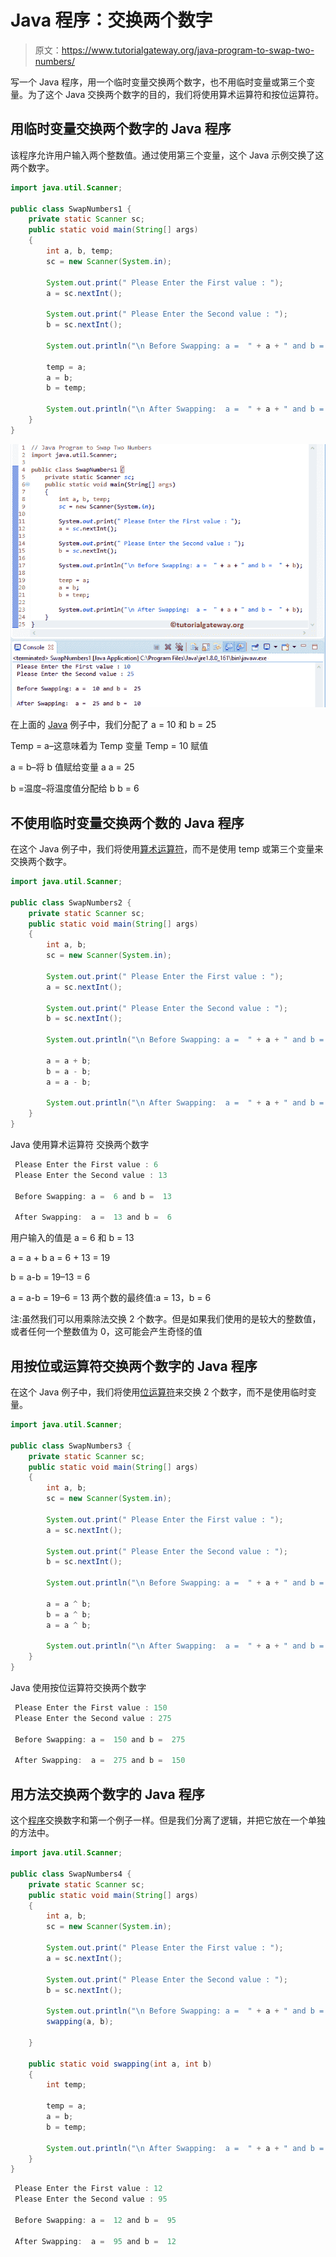 # Java 程序：交换两个数字

> 原文：<https://www.tutorialgateway.org/java-program-to-swap-two-numbers/>

写一个 Java 程序，用一个临时变量交换两个数字，也不用临时变量或第三个变量。为了这个 Java 交换两个数字的目的，我们将使用算术运算符和按位运算符。

## 用临时变量交换两个数字的 Java 程序

该程序允许用户输入两个整数值。通过使用第三个变量，这个 Java 示例交换了这两个数字。

```java
import java.util.Scanner;

public class SwapNumbers1 {
	private static Scanner sc;
	public static void main(String[] args) 
	{
		int a, b, temp;
		sc = new Scanner(System.in);

		System.out.print(" Please Enter the First value : ");
		a = sc.nextInt();	

		System.out.print(" Please Enter the Second value : ");
		b = sc.nextInt();	

		System.out.println("\n Before Swapping: a =  " + a + " and b =  " + b);

		temp = a;
		a = b;
		b = temp;

		System.out.println("\n After Swapping:  a =  " + a + " and b =  " + b);
	}
}
```

![Java Program to Swap Two Numbers 1](img/21f869792c63cd19898cbd470ab50667.png)

在上面的 [Java](https://www.tutorialgateway.org/java-tutorial/) 例子中，我们分配了 a = 10 和 b = 25

Temp = a–这意味着为 Temp 变量
Temp = 10 赋值

a = b–将 b 值赋给变量 a
a = 25

b =温度–将温度值分配给 b
b = 6

## 不使用临时变量交换两个数的 Java 程序

在这个 Java 例子中，我们将使用[算术运算符](https://www.tutorialgateway.org/java-arithmetic-operators/)，而不是使用 temp 或第三个变量来交换两个数字。

```java
import java.util.Scanner;

public class SwapNumbers2 {
	private static Scanner sc;
	public static void main(String[] args) 
	{
		int a, b;
		sc = new Scanner(System.in);

		System.out.print(" Please Enter the First value : ");
		a = sc.nextInt();	

		System.out.print(" Please Enter the Second value : ");
		b = sc.nextInt();	

		System.out.println("\n Before Swapping: a =  " + a + " and b =  " + b);

		a = a + b;
		b = a - b;
		a = a - b;

		System.out.println("\n After Swapping:  a =  " + a + " and b =  " + b);
	}
}
```

Java 使用算术运算符 交换两个数字

```java
 Please Enter the First value : 6
 Please Enter the Second value : 13

 Before Swapping: a =  6 and b =  13

 After Swapping:  a =  13 and b =  6
```

用户输入的值是 a = 6 和 b = 13

a = a + b
a = 6 + 13 = 19

b = a-b = 19–13 = 6

a = a-b = 19–6 = 13
两个数的最终值:a = 13，b = 6

注:虽然我们可以用乘除法交换 2 个数字。但是如果我们使用的是较大的整数值，或者任何一个整数值为 0，这可能会产生奇怪的值

## 用按位或运算符交换两个数字的 Java 程序

在这个 Java 例子中，我们将使用[位运算符](https://www.tutorialgateway.org/bitwise-operators-in-java/)来交换 2 个数字，而不是使用临时变量。

```java
import java.util.Scanner;

public class SwapNumbers3 {
	private static Scanner sc;
	public static void main(String[] args) 
	{
		int a, b;
		sc = new Scanner(System.in);

		System.out.print(" Please Enter the First value : ");
		a = sc.nextInt();	

		System.out.print(" Please Enter the Second value : ");
		b = sc.nextInt();	

		System.out.println("\n Before Swapping: a =  " + a + " and b =  " + b);

		a = a ^ b;
		b = a ^ b;
		a = a ^ b;

		System.out.println("\n After Swapping:  a =  " + a + " and b =  " + b);
	}
}
```

Java 使用按位运算符交换两个数字

```java
 Please Enter the First value : 150
 Please Enter the Second value : 275

 Before Swapping: a =  150 and b =  275

 After Swapping:  a =  275 and b =  150
```

## 用方法交换两个数字的 Java 程序

这个[程序](https://www.tutorialgateway.org/learn-java-programs/)交换数字和第一个例子一样。但是我们分离了逻辑，并把它放在一个单独的方法中。

```java
import java.util.Scanner;

public class SwapNumbers4 {
	private static Scanner sc;
	public static void main(String[] args) 
	{
		int a, b;
		sc = new Scanner(System.in);

		System.out.print(" Please Enter the First value : ");
		a = sc.nextInt();	

		System.out.print(" Please Enter the Second value : ");
		b = sc.nextInt();	

		System.out.println("\n Before Swapping: a =  " + a + " and b =  " + b);
		swapping(a, b);

	}

	public static void swapping(int a, int b)
	{
		int temp;

		temp = a;
		a = b;
		b = temp;

		System.out.println("\n After Swapping:  a =  " + a + " and b =  " + b);
	}
}
```

```java
 Please Enter the First value : 12
 Please Enter the Second value : 95

 Before Swapping: a =  12 and b =  95

 After Swapping:  a =  95 and b =  12
```